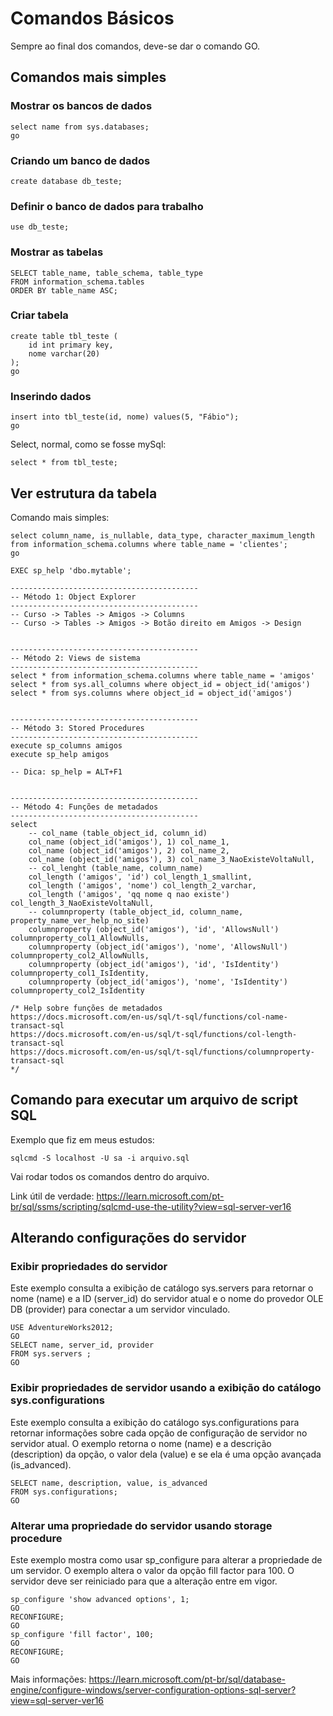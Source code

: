 # Comandos Básicos

Sempre ao final dos comandos, deve-se dar o comando GO.

## Comandos mais simples

### Mostrar os bancos de dados

```
select name from sys.databases;
go
```

### Criando um banco de dados

```
create database db_teste;
```

### Definir o banco de dados para trabalho

```
use db_teste;
```

### Mostrar as tabelas

```
SELECT table_name, table_schema, table_type
FROM information_schema.tables
ORDER BY table_name ASC;
```

### Criar tabela

```
create table tbl_teste (
    id int primary key,
    nome varchar(20)
);
go
```

### Inserindo dados

```
insert into tbl_teste(id, nome) values(5, "Fábio");
go
```

Select, normal, como se fosse mySql:

```
select * from tbl_teste;
```

## Ver estrutura da tabela

Comando mais simples:

```
select column_name, is_nullable, data_type, character_maximum_length from information_schema.columns where table_name = 'clientes';
go
```

```
EXEC sp_help 'dbo.mytable';
```

```
------------------------------------------
-- Método 1: Object Explorer
------------------------------------------
-- Curso -> Tables -> Amigos -> Columns
-- Curso -> Tables -> Amigos -> Botão direito em Amigos -> Design
 
 
------------------------------------------
-- Método 2: Views de sistema
------------------------------------------
select * from information_schema.columns where table_name = 'amigos'
select * from sys.all_columns where object_id = object_id('amigos')
select * from sys.columns where object_id = object_id('amigos')
 
 
------------------------------------------
-- Método 3: Stored Procedures
------------------------------------------
execute sp_columns amigos
execute sp_help amigos
 
-- Dica: sp_help = ALT+F1
 
 
------------------------------------------
-- Método 4: Funções de metadados
------------------------------------------
select
    -- col_name (table_object_id, column_id)
    col_name (object_id('amigos'), 1) col_name_1,
    col_name (object_id('amigos'), 2) col_name_2,
    col_name (object_id('amigos'), 3) col_name_3_NaoExisteVoltaNull,
    -- col_lenght (table_name, column_name)
    col_length ('amigos', 'id') col_length_1_smallint,
    col_length ('amigos', 'nome') col_length_2_varchar,
    col_length ('amigos', 'qq nome q nao existe') col_length_3_NaoExisteVoltaNull,
    -- columnproperty (table_object_id, column_name, property_name_ver_help_no_site)
    columnproperty (object_id('amigos'), 'id', 'AllowsNull') columnproperty_col1_AllowNulls,
    columnproperty (object_id('amigos'), 'nome', 'AllowsNull') columnproperty_col2_AllowNulls,
    columnproperty (object_id('amigos'), 'id', 'IsIdentity') columnproperty_col1_IsIdentity,
    columnproperty (object_id('amigos'), 'nome', 'IsIdentity') columnproperty_col2_IsIdentity
 
/* Help sobre funções de metadados
https://docs.microsoft.com/en-us/sql/t-sql/functions/col-name-transact-sql
https://docs.microsoft.com/en-us/sql/t-sql/functions/col-length-transact-sql
https://docs.microsoft.com/en-us/sql/t-sql/functions/columnproperty-transact-sql
*/
```

## Comando para executar um arquivo de script SQL

Exemplo que fiz em meus estudos:

```
sqlcmd -S localhost -U sa -i arquivo.sql
```

Vai rodar todos os comandos dentro do arquivo.


Link útil de verdade:
https://learn.microsoft.com/pt-br/sql/ssms/scripting/sqlcmd-use-the-utility?view=sql-server-ver16

## Alterando configurações do servidor

### Exibir propriedades do servidor

Este exemplo consulta a exibição de catálogo sys.servers para retornar o nome (name) e a ID (server_id) do servidor atual e o nome do provedor OLE DB (provider) para conectar a um servidor vinculado.

```
USE AdventureWorks2012;   
GO  
SELECT name, server_id, provider  
FROM sys.servers ;   
GO
```

### Exibir propriedades de servidor usando a exibição do catálogo sys.configurations

Este exemplo consulta a exibição do catálogo sys.configurations para retornar informações sobre cada opção de configuração de servidor no servidor atual. O exemplo retorna o nome (name) e a descrição (description) da opção, o valor dela (value) e se ela é uma opção avançada (is_advanced).

```
SELECT name, description, value, is_advanced  
FROM sys.configurations;   
GO
```

### Alterar uma propriedade do servidor usando storage procedure

Este exemplo mostra como usar sp_configure para alterar a propriedade de um servidor. O exemplo altera o valor da opção fill factor para 100. O servidor deve ser reiniciado para que a alteração entre em vigor.

```
sp_configure 'show advanced options', 1;  
GO  
RECONFIGURE;  
GO  
sp_configure 'fill factor', 100;  
GO  
RECONFIGURE;  
GO
```

Mais informações: https://learn.microsoft.com/pt-br/sql/database-engine/configure-windows/server-configuration-options-sql-server?view=sql-server-ver16

